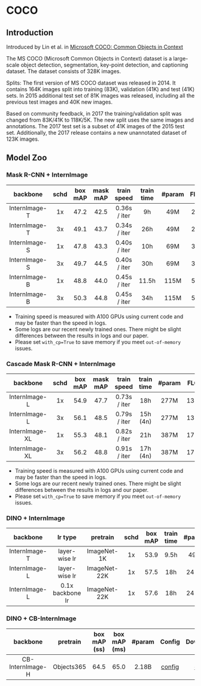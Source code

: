 # COCO

## Introduction

Introduced by Lin et al. in [Microsoft COCO: Common Objects in Context](https://arxiv.org/pdf/1405.0312v3.pdf)

The MS COCO (Microsoft Common Objects in Context) dataset is a large-scale object detection, segmentation, key-point detection, and captioning dataset. The dataset consists of 328K images.

Splits: The first version of MS COCO dataset was released in 2014. It contains 164K images split into training (83K), validation (41K) and test (41K) sets. In 2015 additional test set of 81K images was released, including all the previous test images and 40K new images.

Based on community feedback, in 2017 the training/validation split was changed from 83K/41K to 118K/5K. The new split uses the same images and annotations. The 2017 test set is a subset of 41K images of the 2015 test set. Additionally, the 2017 release contains a new unannotated dataset of 123K images.

## Model Zoo

### Mask R-CNN + InternImage

|   backbone    | schd | box mAP | mask mAP | train speed  | train time | #param | FLOPs |                       Config                       |                                                                                                          Download                                                                                                          |
| :-----------: | :--: | :-----: | :------: | :----------: | :--------: | :----: | :---: | :------------------------------------------------: | :------------------------------------------------------------------------------------------------------------------------------------------------------------------------------------------------------------------------: |
| InternImage-T |  1x  |  47.2   |   42.5   | 0.36s / iter |     9h     |  49M   | 270G  | [config](./mask_rcnn_internimage_t_fpn_1x_coco.py) | [ckpt](https://huggingface.co/OpenGVLab/InternImage/resolve/main/mask_rcnn_internimage_t_fpn_1x_coco.pth) \| [log](https://huggingface.co/OpenGVLab/InternImage/resolve/main/mask_rcnn_internimage_t_fpn_1x_coco.log.json) |
| InternImage-T |  3x  |  49.1   |   43.7   | 0.34s / iter |    26h     |  49M   | 270G  | [config](./mask_rcnn_internimage_t_fpn_3x_coco.py) | [ckpt](https://huggingface.co/OpenGVLab/InternImage/resolve/main/mask_rcnn_internimage_t_fpn_3x_coco.pth) \| [log](https://huggingface.co/OpenGVLab/InternImage/resolve/main/mask_rcnn_internimage_t_fpn_3x_coco.log.json) |
| InternImage-S |  1x  |  47.8   |   43.3   | 0.40s / iter |    10h     |  69M   | 340G  | [config](./mask_rcnn_internimage_s_fpn_1x_coco.py) | [ckpt](https://huggingface.co/OpenGVLab/InternImage/resolve/main/mask_rcnn_internimage_s_fpn_1x_coco.pth) \| [log](https://huggingface.co/OpenGVLab/InternImage/resolve/main/mask_rcnn_internimage_s_fpn_1x_coco.log.json) |
| InternImage-S |  3x  |  49.7   |   44.5   | 0.40s / iter |    30h     |  69M   | 340G  | [config](./mask_rcnn_internimage_s_fpn_3x_coco.py) | [ckpt](https://huggingface.co/OpenGVLab/InternImage/resolve/main/mask_rcnn_internimage_s_fpn_3x_coco.pth) \| [log](https://huggingface.co/OpenGVLab/InternImage/resolve/main/mask_rcnn_internimage_s_fpn_3x_coco.log.json) |
| InternImage-B |  1x  |  48.8   |   44.0   | 0.45s / iter |   11.5h    |  115M  | 501G  | [config](./mask_rcnn_internimage_b_fpn_1x_coco.py) | [ckpt](https://huggingface.co/OpenGVLab/InternImage/resolve/main/mask_rcnn_internimage_b_fpn_1x_coco.pth) \| [log](https://huggingface.co/OpenGVLab/InternImage/resolve/main/mask_rcnn_internimage_b_fpn_1x_coco.log.json) |
| InternImage-B |  3x  |  50.3   |   44.8   | 0.45s / iter |    34h     |  115M  | 501G  | [config](./mask_rcnn_internimage_b_fpn_3x_coco.py) | [ckpt](https://huggingface.co/OpenGVLab/InternImage/resolve/main/mask_rcnn_internimage_b_fpn_3x_coco.pth) \| [log](https://huggingface.co/OpenGVLab/InternImage/resolve/main/mask_rcnn_internimage_b_fpn_3x_coco.log.json) |

- Training speed is measured with A100 GPUs using current code and may be faster than the speed in logs.
- Some logs are our recent newly trained ones. There might be slight differences between the results in logs and our paper.
- Please set `with_cp=True` to save memory if you meet `out-of-memory` issues.

### Cascade Mask R-CNN + InternImage

|    backbone    | schd | box mAP | mask mAP | train speed  | train time | #param | FLOPs |                      Config                       |                                                                                                         Download                                                                                                         |
| :------------: | :--: | :-----: | :------: | :----------: | :--------: | :----: | :---: | :-----------------------------------------------: | :----------------------------------------------------------------------------------------------------------------------------------------------------------------------------------------------------------------------: |
| InternImage-L  |  1x  |  54.9   |   47.7   | 0.73s / iter |    18h     |  277M  | 1399G | [config](./cascade_internimage_l_fpn_1x_coco.py)  |                                                         [ckpt](https://huggingface.co/OpenGVLab/InternImage/resolve/main/cascade_internimage_l_fpn_1x_coco.pth)                                                          |
| InternImage-L  |  3x  |  56.1   |   48.5   | 0.79s / iter |  15h (4n)  |  277M  | 1399G | [config](./cascade_internimage_l_fpn_3x_coco.py)  |  [ckpt](https://huggingface.co/OpenGVLab/InternImage/resolve/main/cascade_internimage_l_fpn_3x_coco.pth) \| [log](https://huggingface.co/OpenGVLab/InternImage/resolve/main/cascade_internimage_l_fpn_3x_coco.log.json)  |
| InternImage-XL |  1x  |  55.3   |   48.1   | 0.82s / iter |    21h     |  387M  | 1782G | [config](./cascade_internimage_xl_fpn_1x_coco.py) | [ckpt](https://huggingface.co/OpenGVLab/InternImage/resolve/main/cascade_internimage_xl_fpn_1x_coco.pth) \| [log](https://huggingface.co/OpenGVLab/InternImage/resolve/main/cascade_internimage_xl_fpn_1x_coco.log.json) |
| InternImage-XL |  3x  |  56.2   |   48.8   | 0.91s / iter |  17h (4n)  |  387M  | 1782G | [config](./cascade_internimage_xl_fpn_3x_coco.py) | [ckpt](https://huggingface.co/OpenGVLab/InternImage/resolve/main/cascade_internimage_xl_fpn_3x_coco.pth) \| [log](https://huggingface.co/OpenGVLab/InternImage/resolve/main/cascade_internimage_xl_fpn_3x_coco.log.json) |

- Training speed is measured with A100 GPUs using current code and may be faster than the speed in logs.
- Some logs are our recent newly trained ones. There might be slight differences between the results in logs and our paper.
- Please set `with_cp=True` to save memory if you meet `out-of-memory` issues.

### DINO + InternImage

|   backbone    |     lr type      |   pretrain   | schd | box mAP | train time | #param |                              Config                               |                                                                                                                         Download                                                                                                                         |
| :-----------: | :--------------: | :----------: | :--: | :-----: | :--------: | :----: | :---------------------------------------------------------------: | :------------------------------------------------------------------------------------------------------------------------------------------------------------------------------------------------------------------------------------------------------: |
| InternImage-T |  layer-wise lr   | ImageNet-1K  |  1x  |  53.9   |    9.5h    |  49M   |  [config](./dino_4scale_internimage_t_1x_coco_layer_wise_lr.py)   |                    [ckpt](https://huggingface.co/OpenGVLab/InternImage/resolve/main/dino_4scale_internimage_t_1x_coco.pth) \| [log](https://huggingface.co/OpenGVLab/InternImage/resolve/main/dino_4scale_internimage_t_1x_coco.json)                    |
| InternImage-L |  layer-wise lr   | ImageNet-22K |  1x  |  57.5   |    18h     |  241M  |  [config](./dino_4scale_internimage_l_1x_coco_layer_wise_lr.py)   |    [ckpt](https://huggingface.co/OpenGVLab/InternImage/resolve/main/dino_4scale_internimage_l_1x_coco_layer_wise_lr.pth) \| [log](https://huggingface.co/OpenGVLab/InternImage/resolve/main/dino_4scale_internimage_l_1x_coco_layer_wise_lr.log.json)    |
| InternImage-L | 0.1x backbone lr | ImageNet-22K |  1x  |  57.6   |    18h     |  241M  | [config](./dino_4scale_internimage_l_1x_coco_0.1x_backbone_lr.py) | [ckpt](https://huggingface.co/OpenGVLab/InternImage/resolve/main/dino_4scale_internimage_l_1x_coco_0.1x_backbone_lr.pth) \| [log](https://huggingface.co/OpenGVLab/InternImage/resolve/main/dino_4scale_internimage_l_1x_coco_0.1x_backbone_lr.log.json) |

### DINO + CB-InternImage

|     backbone     |  pretrain  | box mAP (ss) | box mAP (ms) | #param |                            Config                             |                                                     Download                                                      |
| :--------------: | :--------: | :----------: | :----------: | :----: | :-----------------------------------------------------------: | :---------------------------------------------------------------------------------------------------------------: |
| CB-InternImage-H | Objects365 |     64.5     |     65.0     | 2.18B  | [config](./dino_4scale_cbinternimage_h_objects365_coco_ss.py) | [ckpt](https://huggingface.co/OpenGVLab/InternImage/resolve/main/dino_4scale_cbinternimage_h_objects365_coco.pth) |
